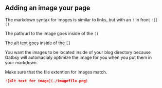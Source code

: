 ## Adding an image your page

The markdown syntax for images is similar to links, but with an `!` in front `![]()`

The path/url to the image goes inside of the `()`

The alt text goes inside of the `[]`

You want the images to be located inside of your blog directory because Gatbsy will automacialy optimize the image for you when you put them in your markdown.

Make sure that the file extention for images match.

```markdown
![alt text for image](./imagefile.png)
```
